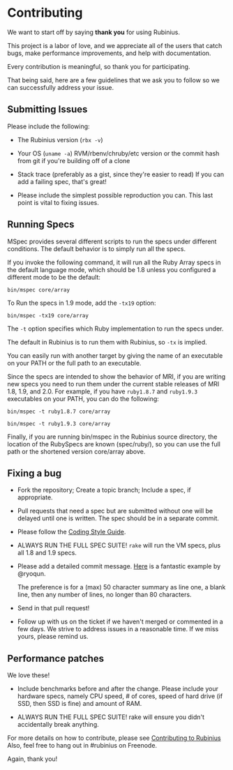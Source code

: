 # Contributing

We want to start off by saying **thank you** for using Rubinius.

This project is a labor of love, and we appreciate all of the users that catch 
bugs, make performance improvements, and help with documentation.

Every contribution is meaningful, so thank you for participating.

That being said, here are a few guidelines that we ask you to follow so we can
successfully address your issue.

## Submitting Issues

Please include the following:

* The Rubinius version (`rbx -v`)

* Your OS (`uname -a`) RVM/rbenv/chruby/etc version or the commit hash from git
if you're building off of a clone

* Stack trace (preferably as a gist, since they're easier to read) If you can
add a failing spec, that's great!

* Please include the simplest possible reproduction you can. This last point is
vital to fixing issues.

## Running Specs

MSpec provides several different scripts to run the specs under different
conditions. The default behavior is to simply run all the specs.

If you invoke the following command, it will run all the Ruby Array specs in
the default language mode, which should be 1.8 unless you configured a different
mode to be the default:

  `bin/mspec core/array`

To Run the specs in 1.9 mode, add the `-tx19` option:

  `bin/mspec -tx19 core/array`

The `-t` option specifies which Ruby implementation to run the specs under.

The default in Rubinius is to run them with Rubinius, so `-tx` is implied.

You can easily run with another target by giving the name of an executable on
your PATH or the full path to an executable.

Since the specs are intended to show the behavior of MRI, if you are writing
new specs you need to run them under the current stable releases of MRI 1.8,
1.9, and 2.0. For example, if you have `ruby1.8.7` and `ruby1.9.3` executables
on your PATH, you can do the following:

  `bin/mspec -t ruby1.8.7 core/array`

  `bin/mspec -t ruby1.9.3 core/array`

Finally, if you are running bin/mspec in the Rubinius source directory, the
location of the RubySpecs are known (spec/ruby/), so you can use the full path
or the shortened version core/array above.

## Fixing a bug

* Fork the repository; Create a topic branch; Include a spec, if appropriate.

* Pull requests that need a spec but are submitted without one will be delayed
until one is written. The spec should be in a separate commit.

* Please follow the
[Coding Style Guide](http://rubini.us/doc/en/contributing/style-guide).

* ALWAYS RUN THE FULL SPEC SUITE! `rake` will run the VM specs, plus all 1.8 and
1.9 specs.

* Please add a detailed commit message.
  [Here](https://github.com/rubinius/rubinius/commit/1f9ddd1) is a fantastic
example by @ryoqun.

  The preference is for a (max) 50 character summary as line one, a blank line,
then any number of lines, no longer than 80 characters.

* Send in that pull request!

* Follow up with us on the ticket if we haven't merged or commented in a few
days. We strive to address issues in a reasonable time. If we miss yours,
please remind us.

## Performance patches

We love these!

* Include benchmarks before and after the change. Please include your hardware
specs, namely CPU speed, # of cores, speed of hard drive (if SSD, then SSD is
fine) and amount of RAM.

* ALWAYS RUN THE FULL SPEC SUITE! rake will ensure you didn't accidentally
break anything.

For more details on how to contribute, please see
[Contributing to Rubinius](http://rubini.us/2011/10/18/contributing-to-rubinius/)
Also, feel free to hang out in #rubinius on Freenode.

Again, thank you!
